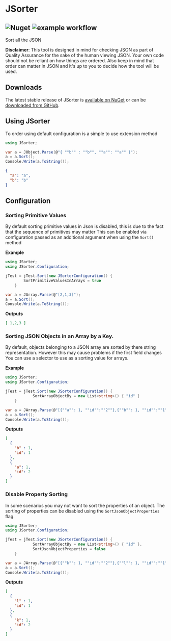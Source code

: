 # JSorter #

## ![Nuget](https://img.shields.io/nuget/v/RobTest.JSorter.svg?style=flat) ![example workflow](https://github.com/robg-test/JSorter/actions/workflows/dotnet.yml/badge.svg)

Sort all the JSON

__Disclaimer__: This tool is designed in mind for checking JSON as part of Quality Assurance for the sake of the human viewing JSON.
Your own code should not be reliant on how things are ordered. Also keep in mind that order can matter in JSON and it's up to you to decide how the tool will be used.

## Downloads ##

The latest stable release of JSorter is [available on NuGet](https://www.nuget.org/packages/RobTest.JSorter/) or can be [downloaded from GitHub](https://github.com/JSorter/Jsorter/releases). 

## Using JSorter ##

To order using default configuration is a simple to use extension method
```csharp
using JSorter;

var a = JObject.Parse(@"{ ""b"" : ""b"", ""a"": ""a"" }");
a = a.Sort();
Console.Write(a.ToString());
```

```json
{
  "a": "a",
  "b": "b"
}
```

## Configuration ##

### Sorting Primitive Values ###

By default sorting primitive values in Json is disabled, this is due to the fact that the sequence of primitives may matter
This can be enabled via configuration passed as an additional argument when using the ``Sort()`` method 

__Example__

```csharp
using JSorter;
using JSorter.Configuration;

jTest = jTest.Sort(new JSorterConfiguration() {
        SortPrimitiveValuesInArrays = true
    }

var a = JArray.Parse(@"[2,1,3]");
a = a.Sort();
Console.Write(a.ToString());
```

__Outputs__

```json
[ 1,2,3 ]
```

### Sorting JSON Objects in an Array by a Key. ###

By default, objects belonging to a JSON array are sorted by there string representation. However this may cause problems if the first field changes
You can use a selector to use as a sorting value for arrays.

__Example__

```csharp
using JSorter;
using JSorter.Configuration;

jTest = jTest.Sort(new JSorterConfiguration() {
            SortArrayObjectBy = new List<string>() { "id" }
    }

var a = JArray.Parse(@"[{""a"": 1, ""id"":""2""},{""b"": 1, ""id"":""1""}]");
a = a.Sort();
Console.Write(a.ToString());
```

__Outputs__

```json
[
  {
    "b" : 1,
    "id": 1
  },
  {
    "a": 1,
    "id": 2
  }
]
```
### Disable Property Sorting ###

In some scenarios you may not want to sort the properties of an object. 
The sorting of properties can be disabled using the ``SortJsonObjectProperties`` flag.

```csharp
using JSorter;
using JSorter.Configuration;

jTest = jTest.Sort(new JSorterConfiguration() {
            SortArrayObjectBy = new List<string>() { "id" },
            SortJsonObjectProperties = false
    }

var a = JArray.Parse(@"[{""k"": 1, ""id"":""2""},{""l"": 1, ""id"":""1""}]");
a = a.Sort();
Console.Write(a.ToString());
```
__Outputs__

```json
[
  {
    "l" : 1,
    "id": 1
  },
  {
    "k": 1,
    "id": 2
  }
]
```
